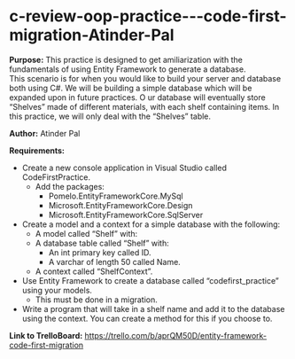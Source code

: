 # c-review-oop-practice---code-first-migration-Atinder-Pal

**Purpose:** This practice is designed to get amiliarization with the fundamentals of using Entity Framework to generate a database.  
This scenario is for when you would like to build your server and database both using C#. 
We will be building a simple database which will be expanded upon in future practices. O
ur database will eventually store “Shelves” made of different materials, with each shelf containing items. 
In this practice, we will only deal with the “Shelves” table.

**Author:** Atinder Pal

**Requirements:**
* Create a new console application in Visual Studio called CodeFirstPractice.
  * Add the packages:
    * Pomelo.EntityFrameworkCore.MySql
    * Microsoft.EntityFrameworkCore.Design
    * Microsoft.EntityFrameworkCore.SqlServer
* Create a model and a context for a simple database with the following:
  * A model called “Shelf” with:
  * A database table called “Shelf” with:
    * An int primary key called ID.
    * A varchar of length 50 called Name.
  * A context called “ShelfContext”.
* Use Entity Framework to create a database called “codefirst_practice” using your models.
  * This must be done in a migration.
* Write a program that will take in a shelf name and add it to the database using the context. You can create a method for this if you choose to.

**Link to TrelloBoard:** https://trello.com/b/aprQM50D/entity-framework-code-first-migration
